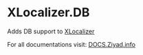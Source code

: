 # XLocalizer.DB
Adds DB support to [XLocalizer](https://github.com/LazZiya/XLocalizer)

For all documentations visit: [DOCS.Ziyad.info](http://docs.ziyad.info/XLocalizer/setup-db.md)
